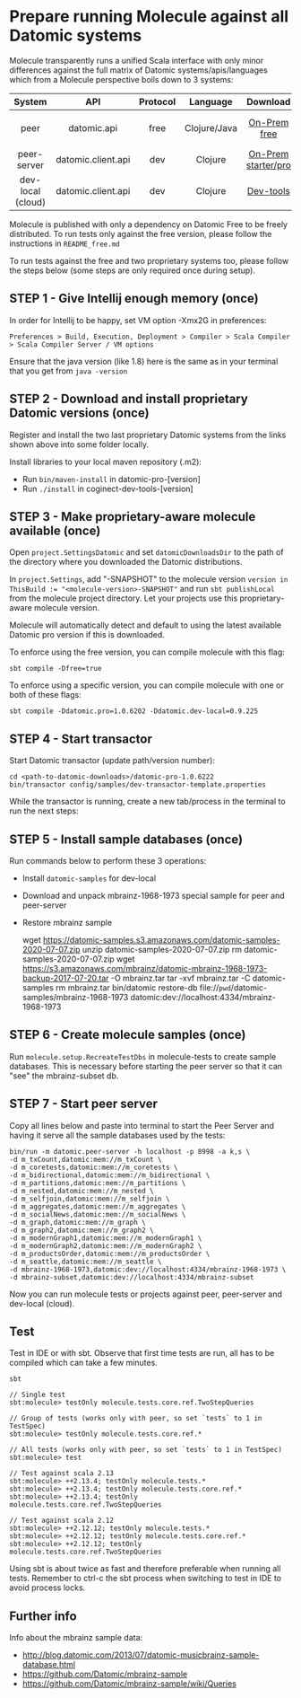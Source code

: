 # Prepare running Molecule against all Datomic systems

Molecule transparently runs a unified Scala interface with only minor differences against the full matrix of Datomic systems/apis/languages which from a Molecule perspective boils down to 3 systems:

| System            | API                | Protocol | Language     | Download                   | License              |   
| :---:             | :---:              | :---:    | :---:        | :---:                      | :---:                |   
| peer              | datomic.api        | free     | Clojure/Java | [On-Prem free][free]       | Datomic Free Edition | 
| peer-server       | datomic.client.api | dev      | Clojure      | [On-Prem starter/pro][pro] | EULA                 |   
| dev-local (cloud) | datomic.client.api | dev      | Clojure      | [Dev-tools][dev]           | Email reg            |   


Molecule is published with only a dependency on Datomic Free to be freely distributed. To run tests only against the free version, please follow the instructions in `README_free.md`

To run tests against the free and two proprietary systems too, please follow the steps below (some steps are only required once during setup).


## STEP 1 - Give Intellij enough memory (once)

In order for Intellij to be happy, set VM option -Xmx2G in preferences:

`Preferences > Build, Execution, Deployment > Compiler > Scala Compiler > Scala Compiler Server / VM options` 

Ensure that the java version (like 1.8) here is the same as in your terminal that you get from `java -version`


## STEP 2 - Download and install proprietary Datomic versions (once)

Register and install the two last proprietary Datomic systems from the links shown above into some folder locally.

Install libraries to your local maven repository (.m2): 

- Run `bin/maven-install` in datomic-pro-[version]
- Run `./install` in coginect-dev-tools-[version]


## STEP 3 - Make proprietary-aware molecule available (once)

Open `project.SettingsDatomic` and set `datomicDownloadsDir` to the path of the directory where you downloaded the Datomic distributions.

In `project.Settings`, add "-SNAPSHOT" to the molecule version `version in ThisBuild := "<molecule-version>-SNAPSHOT"` and run `sbt publishLocal` from the molecule project directory. Let your projects use this proprietary-aware molecule version.

Molecule will automatically detect and default to using the latest available Datomic pro version if this is downloaded.

To enforce using the free version, you can compile molecule with this flag: 

`sbt compile -Dfree=true`

To enforce using a specific version, you can compile molecule with one or both of these flags:

`sbt compile -Ddatomic.pro=1.0.6202 -Ddatomic.dev-local=0.9.225`


## STEP 4 - Start transactor

Start Datomic transactor (update path/version number):

    cd <path-to-datomic-downloads>/datomic-pro-1.0.6222
    bin/transactor config/samples/dev-transactor-template.properties

While the transactor is running, create a new tab/process in the terminal to run the next steps:


## STEP 5 - Install sample databases (once)

Run commands below to perform these 3 operations:
- Install `datomic-samples` for dev-local
- Download and unpack mbrainz-1968-1973 special sample for peer and peer-server
- Restore mbrainz sample


    wget https://datomic-samples.s3.amazonaws.com/datomic-samples-2020-07-07.zip
    unzip datomic-samples-2020-07-07.zip 
    rm datomic-samples-2020-07-07.zip
    wget https://s3.amazonaws.com/mbrainz/datomic-mbrainz-1968-1973-backup-2017-07-20.tar -O mbrainz.tar 
    tar -xvf mbrainz.tar -C datomic-samples 
    rm mbrainz.tar 
    bin/datomic restore-db file://`pwd`/datomic-samples/mbrainz-1968-1973 datomic:dev://localhost:4334/mbrainz-1968-1973


## STEP 6 - Create molecule samples (once)

Run `molecule.setup.RecreateTestDbs` in molecule-tests to create sample databases. This is necessary before starting the peer server so that it can "see" the mbrainz-subset db.


## STEP 7 - Start peer server
                           
Copy all lines below and paste into terminal to start the Peer Server and having it serve all the sample databases used by the tests:

    bin/run -m datomic.peer-server -h localhost -p 8998 -a k,s \
    -d m_txCount,datomic:mem://m_txCount \
    -d m_coretests,datomic:mem://m_coretests \
    -d m_bidirectional,datomic:mem://m_bidirectional \
    -d m_partitions,datomic:mem://m_partitions \
    -d m_nested,datomic:mem://m_nested \
    -d m_selfjoin,datomic:mem://m_selfjoin \
    -d m_aggregates,datomic:mem://m_aggregates \
    -d m_socialNews,datomic:mem://m_socialNews \
    -d m_graph,datomic:mem://m_graph \
    -d m_graph2,datomic:mem://m_graph2 \
    -d m_modernGraph1,datomic:mem://m_modernGraph1 \
    -d m_modernGraph2,datomic:mem://m_modernGraph2 \
    -d m_productsOrder,datomic:mem://m_productsOrder \
    -d m_seattle,datomic:mem://m_seattle \
    -d mbrainz-1968-1973,datomic:dev://localhost:4334/mbrainz-1968-1973 \
    -d mbrainz-subset,datomic:dev://localhost:4334/mbrainz-subset

Now you can run molecule tests or projects against peer, peer-server and dev-local (cloud).

## Test
Test in IDE or with sbt. Observe that first time tests are run, all has to be compiled which can take a few minutes.
```
sbt

// Single test
sbt:molecule> testOnly molecule.tests.core.ref.TwoStepQueries

// Group of tests (works only with peer, so set `tests` to 1 in TestSpec)
sbt:molecule> testOnly molecule.tests.core.ref.*

// All tests (works only with peer, so set `tests` to 1 in TestSpec)
sbt:molecule> test 

// Test against scala 2.13
sbt:molecule> ++2.13.4; testOnly molecule.tests.*
sbt:molecule> ++2.13.4; testOnly molecule.tests.core.ref.*
sbt:molecule> ++2.13.4; testOnly molecule.tests.core.ref.TwoStepQueries

// Test against scala 2.12 
sbt:molecule> ++2.12.12; testOnly molecule.tests.*
sbt:molecule> ++2.12.12; testOnly molecule.tests.core.ref.*
sbt:molecule> ++2.12.12; testOnly molecule.tests.core.ref.TwoStepQueries
```
Using sbt is about twice as fast and therefore preferable when running all tests. Remember to ctrl-c the sbt process when switching to test in IDE to avoid process locks.

## Further info

Info about the mbrainz sample data:

- http://blog.datomic.com/2013/07/datomic-musicbrainz-sample-database.html
- https://github.com/Datomic/mbrainz-sample
- https://github.com/Datomic/mbrainz-sample/wiki/Queries

            
[free]:https://my.datomic.com/downloads/free
[pro]:https://www.datomic.com/get-datomic.html
[dev]:https://cognitect.com/dev-tools